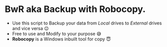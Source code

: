 # BwR aka Backup with Robocopy.
* Use this script to Backup your data from *Local* drives to *External* drives and vice versa :wink:
* Free to use and Modify to your purpose :sweat_smile:
* **Robocopy** is a Windows inbuilt tool for copy :innocent:
